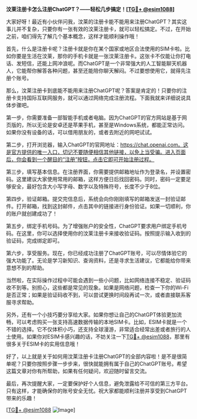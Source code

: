 **汶莱注册卡怎么注册ChatGPT？——轻松几步搞定！[[TG💪+ @esim1088](https://t.me/s/esim1088)]**

大家好呀！最近有小伙伴问我，汶莱的注册卡能不能用来注册ChatGPT？其实这事儿并不复杂，只要你有一张有效的汶莱注册卡，就可以轻松搞定。不过，在开始之前，咱们得先了解几个基本概念，这样才能顺利操作哦！

首先，什么是注册卡呢？注册卡就是你在某个国家或地区合法使用的SIM卡啦。比如你要是生活在汶莱，那你的手机卡就是一张汶莱注册卡。这张卡不仅能让你打电话、发短信，还能上网冲浪呢。而ChatGPT是一个非常强大的人工智能聊天机器人，它能帮你解答各种问题，甚至还能陪你聊天解闷。不过要想使用它，就得先注册个账号。

那么，汶莱注册卡到底能不能用来注册ChatGPT呢？答案是肯定的！只要你的注册卡支持国际互联网服务，就可以通过网络完成注册流程。下面我就来详细说说具体步骤吧。

第一步，你需要准备一部智能手机或者电脑。因为ChatGPT的官方网站是基于网页版的，所以无论是安卓还是苹果手机，甚至是Windows系统，都能正常访问。如果你没有设备的话，可以借用朋友的，或者去附近的网吧试试。

第二步，打开浏览器，输入ChatGPT的官网地址：https://chat.openai.com。这是官方提供的唯一入口，切记不要随便相信其他链接，以免上当受骗。进入页面后，你会看到一个醒目的“注册”按钮，点击它即可开始注册过程。

第三步，填写基本信息。在注册界面，你需要提供邮箱地址作为登录名，并设置密码。这里建议大家使用常用的邮箱，这样方便日后找回密码。同时，密码一定要足够安全，最好包含大小写字母、数字以及特殊符号，长度不少于8位。

第四步，验证邮箱。提交完信息后，系统会向你刚刚填写的邮箱发送一封验证邮件。打开邮箱，找到这封邮件，点击其中的链接进行身份验证。如果一切顺利，你的账户就创建成功了！

第五步，绑定手机号码。为了增强账户的安全性，ChatGPT要求用户绑定手机号码。在这里，你可以选择使用你的汶莱注册卡来接收验证码。按照提示输入收到的验证码，完成绑定即可。

第六步，享受服务。现在，你已经成功注册了ChatGPT账号，可以尽情体验它的强大功能了。无论是学习新知识、查询资料，还是寻求生活建议，它都能给你带来意想不到的帮助。

当然啦，在实际操作过程中可能会遇到一些小问题，比如网络连接不稳定、验证码收不到等。别担心，这些都是常见的现象。如果是网络问题，检查一下你的Wi-Fi是否正常；如果是验证码收不到，可以尝试更换时间段再试一次，或者直接联系客服寻求帮助。

另外，还有一个小技巧要分享给大家。如果你想让自己的ChatGPT体验更加流畅，可以考虑购买一张支持高速数据传输的本地SIM卡。比如，ESIM卡就是一个不错的选择。它不仅体积小巧，还支持全球漫游，非常适合经常出差或者旅行的人士使用。如果你对ESIM卡感兴趣的话，不妨关注一下[TG💪+ @esim1088](https://t.me/s/esim1088)，那里有很多关于ESIM卡的实用信息哦！

好了，以上就是关于如何用汶莱注册卡注册ChatGPT的全部内容啦！是不是很简单呢？只要你按照步骤一步步来，很快就能拥有属于自己的ChatGPT账号。希望这篇文章对你有所帮助，如果有任何疑问，欢迎随时留言交流。

最后，再次提醒大家，一定要保护好个人信息，避免泄露给不可信的第三方平台。只有这样，才能确保你的账号安全无忧。祝大家都能顺利注册并享受到ChatGPT带来的乐趣！

[[TG💪+ @esim1088](https://t.me/s/esim1088) ![Image](https://i.postimg.cc/4NQfJmqS/Snipaste-2025-05-13-00-14-12.png)]